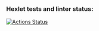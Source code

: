 ### Hexlet tests and linter status:
[![Actions Status](https://github.com/paalso/sql-for-developers-project-136/actions/workflows/hexlet-check.yml/badge.svg)](https://github.com/paalso/sql-for-developers-project-136/actions)